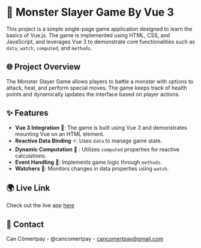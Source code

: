 # 👾 Monster Slayer Game By Vue 3

This project is a simple single-page game application designed to learn the basics of Vue.js. The game is implemented using HTML, CSS, and JavaScript, and leverages Vue 3 to demonstrate core functionalities such as `data`, `watch`, `computed`, and `methods`.

## 🌐 Project Overview

The Monster Slayer Game allows players to battle a monster with options to attack, heal, and perform special moves. The game keeps track of health points and dynamically updates the interface based on player actions.

## ✨ Features
- **Vue 3 Integration** 🌟: The game is built using Vue 3 and demonstrates mounting Vue on an HTML element.
- **Reactive Data Binding** ⚡: Uses `data` to manage game state.
- **Dynamic Computation** 🧮 : Utilizes `computed` properties for reactive calculations.
- **Event Handling** 🚀: Implements game logic through `methods`.
- **Watchers** 👀: Monitors changes in data properties using `watch`.

## 🌍 Live Link
Check out the live app [here](https://monster-slayer-game-by-vuejs.vercel.app/)

## 📧 Contact
Can Cömertpay - @cancomertpay - cancomertpay@gmail.com
